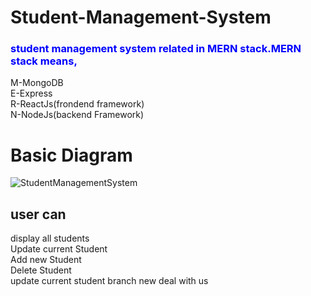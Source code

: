 # Student-Management-System

<h3 style="color:blue">student management system related in MERN stack.MERN stack means,</h3>

M-MongoDB<br>
E-Express<br>
R-ReactJs(frondend framework)<br>
N-NodeJs(backend Framework)<br>

# Basic Diagram

![StudentManagementSystem](https://user-images.githubusercontent.com/64424930/119934748-e788aa80-bfa3-11eb-8988-387762e32f51.png)
<br>

<h2>user can</h2> 

display all students<br>
Update current Student<br>
Add new Student<br>
Delete Student<br>
update current student branch
new deal with us
